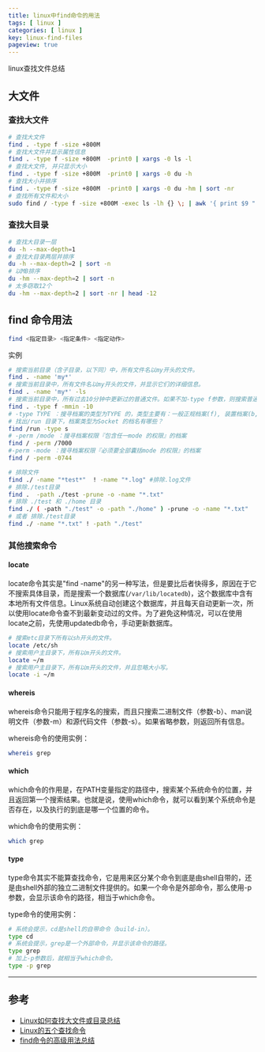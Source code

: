 ```yaml
---
title: linux中find命令的用法
tags: [ linux ]
categories: [ linux ]
key: linux-find-files
pageview: true
---
```


linux查找文件总结

<!--more-->

## 大文件

### 查找大文件

```sh
# 查找大文件
find . -type f -size +800M
# 查找大文件并显示属性信息
find . -type f -size +800M  -print0 | xargs -0 ls -l
# 查找大文件, 并只显示大小
find . -type f -size +800M  -print0 | xargs -0 du -h
# 查找大小并排序
find . -type f -size +800M  -print0 | xargs -0 du -hm | sort -nr
# 查找所有文件和大小
sudo find / -type f -size +800M -exec ls -lh {} \; | awk '{ print $9 ": " $5 }'
```

### 查找大目录

```sh
# 查找大目录一层
du -h --max-depth=1
# 查找大目录两层并排序
du -h --max-depth=2 | sort -n
# 以MB排序
du -hm --max-depth=2 | sort -n
# 太多窃取12个
du -hm --max-depth=2 | sort -nr | head -12
```

## find 命令用法

```sh
find <指定目录> <指定条件> <指定动作>
```

实例

```sh
# 搜索当前目录（含子目录，以下同）中，所有文件名以my开头的文件。
find . -name 'my*'
# 搜索当前目录中，所有文件名以my开头的文件，并显示它们的详细信息。
find . -name 'my*' -ls
# 搜索当前目录中，所有过去10分钟中更新过的普通文件。如果不加-type f参数，则搜索普通文件+特殊文件+目录。
find . -type f -mmin -10
# -type TYPE ：搜寻档案的类型为TYPE 的，类型主要有：一般正规档案(f), 装置档案(b, c), 目录(d), 连结档(l), socket (s), 及FIFO (p) 等属性。
# 找出/run 目录下，档案类型为Socket 的档名有哪些？
find /run -type s
# -perm /mode ：搜寻档案权限『包含任一mode 的权限』的档案
find / -perm /7000
#-perm -mode ：搜寻档案权限『必须要全部囊括mode 的权限』的档案
find / -perm -0744

# 排除文件
find ./ -name "*test*"  ! -name "*.log" #排除.log文件
# 排除./test目录
find .  -path ./test -prune -o -name "*.txt"
# 排除 ./test 和 ./home 目录
find ./ ( -path "./test" -o -path "./home" ) -prune -o -name "*.txt"
# 或者 排除./test目录
find ./ -name "*.txt" ! -path "./test"
```

### 其他搜索命令

#### locate

locate命令其实是"find -name"的另一种写法，但是要比后者快得多，原因在于它不搜索具体目录，而是搜索一个数据库(`/var/lib/locatedb`)，这个数据库中含有本地所有文件信息。Linux系统自动创建这个数据库，并且每天自动更新一次，所以使用locate命令查不到最新变动过的文件。为了避免这种情况，可以在使用locate之前，先使用updatedb命令，手动更新数据库。

```sh
# 搜索etc目录下所有以sh开头的文件。
locate /etc/sh
# 搜索用户主目录下，所有以m开头的文件。
locate ~/m
# 搜索用户主目录下，所有以m开头的文件，并且忽略大小写。
locate -i ~/m
```

#### whereis

whereis命令只能用于程序名的搜索，而且只搜索二进制文件（参数-b）、man说明文件（参数-m）和源代码文件（参数-s）。如果省略参数，则返回所有信息。

whereis命令的使用实例：

```sh
whereis grep
```

#### which

which命令的作用是，在PATH变量指定的路径中，搜索某个系统命令的位置，并且返回第一个搜索结果。也就是说，使用which命令，就可以看到某个系统命令是否存在，以及执行的到底是哪一个位置的命令。

which命令的使用实例：

```sh
which grep
```

#### type

type命令其实不能算查找命令，它是用来区分某个命令到底是由shell自带的，还是由shell外部的独立二进制文件提供的。如果一个命令是外部命令，那么使用-p参数，会显示该命令的路径，相当于which命令。

type命令的使用实例：

```sh
# 系统会提示，cd是shell的自带命令（build-in）。
type cd
# 系统会提示，grep是一个外部命令，并显示该命令的路径。
type grep
# 加上-p参数后，就相当于which命令。
type -p grep
```

----

## 参考

- [Linux如何查找大文件或目录总结](https://www.cnblogs.com/kerrycode/p/4391859.html)
- [Linux的五个查找命令](https://www.ruanyifeng.com/blog/2009/10/5_ways_to_search_for_files_using_the_terminal.html)
- [find命令的高级用法总结](https://www.zhangqiongjie.com/1684.html)
